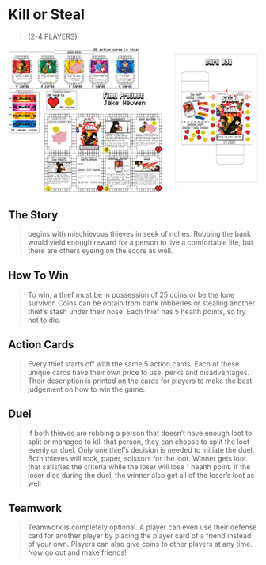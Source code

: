# Kill or Steal
>(2-4 PLAYERS)

![](image.png)

## The Story
>begins with mischievous thieves in seek of riches. Robbing the bank would yield enough reward for a person to live a comfortable life, but there are others eyeing on the score as well.

## How To Win
>To win, a thief must be in possession of 25 coins or be the lone survivor. Coins can be obtain from bank robberies or stealing another thief’s stash under their nose. Each thief has 5 health points, so try not to die.

## Action Cards
>Every thief starts off with the same 5 action cards. Each of these unique cards have their own price to use, perks and disadvantages. Their description is printed on the cards for players to make the best judgement on how to win the game. 

## Duel
>If both thieves are robbing a person that doesn’t have enough loot to split or managed to kill that person, they can choose to split the loot evenly or duel. Only one thief’s decision is needed to initiate the duel. Both thieves will rock, paper, scissors for the loot. Winner gets loot that satisfies the criteria while the loser will lose 1 health point. If the loser dies during the duel, the winner also get all of the loser’s loot as well

## Teamwork
>Teamwork is completely optional. A player can even use their defense card for another player by placing the player card of a friend instead of your own. Players can also give coins to other players at any time. Now go      out and make friends! 
